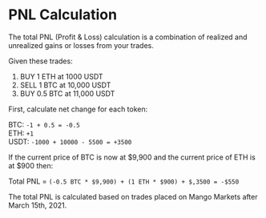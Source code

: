 # PNL Calculation

The total PNL \(Profit & Loss\) calculation is a combination of realized and unrealized gains or losses from your trades.

Given these trades:

1. BUY 1 ETH at 1000 USDT
2. SELL 1 BTC at 10,000 USDT
3. BUY 0.5 BTC at 11,000 USDT

First, calculate net change for each token:

BTC:   `-1 + 0.5 = -0.5`  
ETH:   `+1`  
USDT: `-1000 + 10000 - 5500 = +3500`

If the current price of BTC is now at $9,900 and the current price of ETH is at $900 then:

Total PNL = `(-0.5 BTC * $9,900) + (1 ETH * $900) + $,3500 = -$550`

The total PNL is calculated based on trades placed on Mango Markets after March 15th, 2021.

